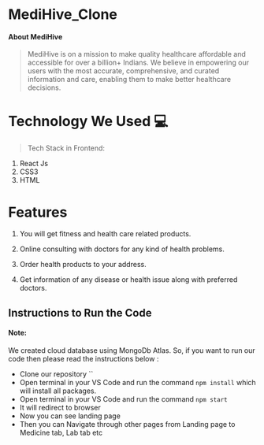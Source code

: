 # MediHive_Clone
#### About MediHive
> MediHive is on a mission to make quality healthcare affordable and accessible for over a billion+ Indians. We believe in empowering our users with the most accurate, comprehensive, and curated information and care, enabling them to make better healthcare decisions.


# Technology We Used :computer:
> Tech Stack in Frontend:
1. React Js
2. CSS3
3. HTML


# Features
1. You will get fitness and health care related products.

2. Online consulting with doctors for any kind of health problems.

3. Order health products to your address.

4. Get information of any disease or health issue along with preferred doctors.


## Instructions to Run the Code 
#### Note:
We created cloud database using MongoDb Atlas. So, if you want to run our code then please read the instructions below :
- Clone our repository ``
- Open terminal in your VS Code and run the command `npm install` which will install all packages.
- Open terminal in your VS Code and run the command `npm start` 
- It will redirect to browser
- Now you can see landing page 
- Then you can Navigate through other pages from Landing page to Medicine tab, Lab tab etc





